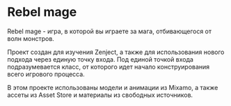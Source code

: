 # Rebel mage

Rebel mage - игра, в которой вы играете за мага, отбивающегося от волн монстров. 

Проект создан для изучения Zenject, а также для использования нового подхода через единую точку входа. Под единой точкой входа подразумевается класс, от которого идет начало конструирования всего игрового процесса.

В этом проекте использованы модели и анимации из Mixamo, а также ассеты из Asset Store и материалы из свободных источников. 
